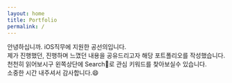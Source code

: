 ```yaml
---
layout: home
title: Portfolio
permalink: /
---
```


안녕하십니까. iOS직무에 지원한 공선의입니다.</br>
제가 진행했던, 진행하며 느꼈던 내용을 공유드리고자 해당 포트폴리오를 작성했습니다.</br>
천천히 읽어보시구 왼쪽상단에 Search:mag_right:로 관심 키워드를 찾아보실수 있습니다.</br>
소중한 시간 내주셔서 감사합니다.:smile:</br>

